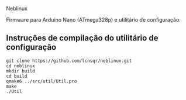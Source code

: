 Neblinux

Firmware para Arduino Nano (ATmega328p) e utilitário de configuração.

## Instruções de compilação do utilitário de configuração

    git clone https://github.com/lcnsqr/neblinux.git
    cd neblinux
    mkdir build
    cd build
    qmake6 ../src/util/Util.pro
    make
    ./Util
